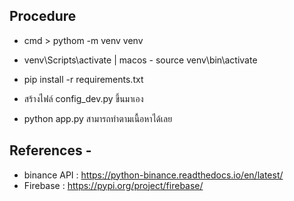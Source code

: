 ## Procedure

* cmd > pythom -m venv venv
* venv\Scripts\activate | macos - source venv\bin\activate
* pip install -r requirements.txt
* สร้างไฟล์ config_dev.py ขึ้นมาเอง

* python app.py สามารถทำตามเนื้อหาได้เลย

## References - 
* binance API : https://python-binance.readthedocs.io/en/latest/
* Firebase : https://pypi.org/project/firebase/